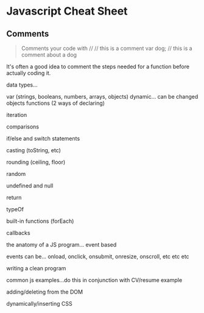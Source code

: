 Javascript Cheat Sheet
============================================

Comments
---------
> Comments your code with //
> // this is a comment
> var dog; // this is a comment about a dog

It's often a good idea to comment the steps needed for a function before actually coding it.

>

data types...

var (strings, booleans, numbers, arrays, objects)
dynamic... can be changed
objects
functions (2 ways of declaring)

iteration

comparisons

if/else and switch statements

casting (toString, etc)

rounding (ceiling, floor)

random 

undefined and null

return

typeOf

built-in functions (forEach)

callbacks

the anatomy of a JS program... event based

events can be... onload, onclick, onsubmit, onresize, onscroll, etc etc etc

writing a clean program

common js examples...do this in conjunction with CV/resume example

adding/deleting from the DOM

dynamically/inserting CSS
